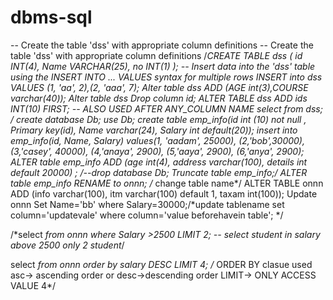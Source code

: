 # dbms-sql
-- Create the table 'dss' with appropriate column definitions
-- Create the table 'dss' with appropriate column definitions
/*CREATE TABLE dss (
    id INT(4),
    Name VARCHAR(25),
    no INT(1)
);
-- Insert data into the 'dss' table using the INSERT INTO ... VALUES syntax for multiple rows
INSERT into dss VALUES (1, 'aa', 2),(2, 'aaa', 7);
Alter table dss ADD  (AGE int(3),COURSE varchar(40));
Alter table dss 
Drop column id;
ALTER TABLE dss
ADD ids INT(10) FIRST; -- ALSO USED AFTER ANY_COLUMN NAME
select *from dss;
*/
create database  Db;
use Db;
create table emp_info(id int (10) not null , Primary key(id), Name varchar(24), Salary int  default(20));
insert into emp_info(id, Name, Salary) 
values(1, 'aadam', 25000),
(2,'bob',30000),
(3,'casey', 40000),
(4,'anaya', 2900),
(5,'aaya', 2900),
(6,'anya', 2900);
ALTER table emp_info ADD (age int(4), address varchar(100), details int default 20000) ;
/*--drop database Db;
Truncate table emp_info;*/
ALTER table emp_info
RENAME to onnn; /* change table name*/
ALTER TABLE onnn ADD
(info varchar(100), itm varchar(100) default 1, taxam int(100));
Update onnn Set Name='bb' where Salary=30000;/*update  tablename set column='updatevale' where column='value beforehavein table'; */


/*select *from onnn where Salary >2500 LIMIT 2; -- select student in salary  above 2500 only 2 student*/

select *from onnn order by salary DESC LIMIT 4;  /* ORDER BY clasue used asc-> ascending order or desc->descending order   LIMIT-> ONLY ACCESS VALUE 4*/


